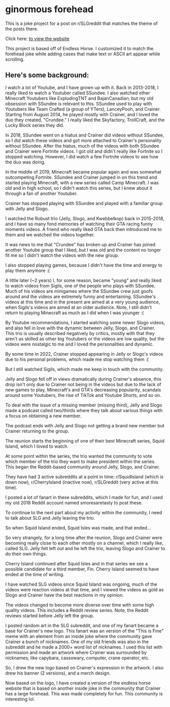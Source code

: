 # ginormous forehead

This is a joke project for a post on r/SLGreddit that matches the theme of the posts there.

Click here: [to view the website](https://incodi.github.io/ginormous-forehead/)

This project is based off of Endless Horse.
I customized it to match the forehead joke while adding cases that make text or ASCII art appear while scrolling.

## Here's some background:

I watch a lot of Youtube, and I have grown up with it. 
Back in 2013-2018, I really liked to watch a Youtuber called SSundee.
I also watched other Minecraft Youtubers like ExplodingTNT and BajanCanadian, but my old obsession with SSundee is relevant to this.
SSundee used to play with Youtubers like Team Crafted (a group of YTers), LanceyPooh, and Crainer.
Starting from August 2014, he played mostly with Crainer, and I loved the duo they created, "Crundee."
I really liked the Skyfactory, TrollCraft, and the Lucky Block series they did.

In 2018, SSundee went on a hiatus and Crainer did videos without SSundee, so I did watch these videos and got more attached to Crainer's personality without SSundee.
After the hiatus, much of the videos with both SSundee and Crainer were Fortnite videos.
I got old and didn't really like Fortnite so I stopped watching. 
However, I did watch a few Fortnite videos to see how the duo was doing. 

In the middle of 2019, Minecraft became popular again and was somewhat outcompeting Fortnite.
SSundee and Crainer jumped in on this trend and started playing Minecraft, with a new series called Camp Minecraft.
I was old and in high school, so I didn't watch this series, but I knew about it through a fan of another Youtuber.

Crainer has stopped playing with SSundee and played with a familiar group with Jelly and Slogo.

I watched the Robust trio (Jelly, Slogo, and Kwebbelkop) back in 2015-2018, and I have so many fond memories of watching their GTA racing funny moments videos. A friend who really liked GTA back then introduced me to them and we watched the videos together.

It was news to me that "Crundee" has broken up and Crainer has joined another Youtube group that I liked, but I was old and the content no longer fit me so I didn't watch the videos with the new group. 

I also stopped playing games, because I didn't have the time and energy to play them anymore :(

A little later (~2 years) I, for some reason, became "young" and really liked to watch videos from Sigils, one of the people who plays with SSundee. Much of his videos are minigames where the SSundee crew just goofs around and the videos are extremely funny and entertaining. SSundee's videos at this time and in the present are aimed at a very young audience, when Sigils's videos are aimed at an older audience. Note, I still didn't return to playing Minecraft as much as I did when I was younger :(

By Youtube recommendations, I started watching some newer Slogo videos, and also fell in love with the dynamic between Jelly, Slogo, and Crainer. This trio is usually described negatively by critics, mostly with that they aren't as skilled as other big Youtubers or the videos are low quality, but the videos were nostalgic to me and I loved the personalities and dynamic. 

By some time in 2022, Crainer stopped appearing in Jelly or Slogo's videos due to his personal problems, which made me stop watching them :(

But I still watched Sigils, which made me keep in touch with the community.

Jelly and Slogo fell off in views dramatically during Crainer's absence, this drop isn't only due to Crainer not being in the videos but due to the lack of new games to play, Minecraft's and GTA's decreasing popularity, scandals around some Youtubers, the rise of TikTok and Youtube Shorts, and so on. 

To deal with the issue of a missing member (missing third), Jelly and Slogo made a podcast called two/thirds where they talk about various things with a focus on obtaining a new member. 

The podcast ends with Jelly and Slogo not getting a brand new member but Crainer returning to the group.

The reunion starts the beginning of one of their best Minecraft series, Squid Island, which I loved to watch.

At some point within the series, the trio wanted the community to vote which member of the trio they want to make president within the series. This began the Reddit-based community around Jelly, Slogo, and Crainer.

They have had 3 active subreddits at a point in time: r/SquidIsland (which is down now), r/CherryIsland (inactive now), r/SLGreddit (very active at this time).

I posted a lot of fanart in these subreddits, which I made for fun, and I used my old 2018 Reddit account named smoresaretasty to post these.

To continue to the next part about my activity within the community, I need to talk about SLG and Jelly leaving the trio.

So when Squid Island ended, Squid Isles was made, and that ended...

So very strangely, for a long time after the reunion, Slogo and Crainer were becoming really close to each other mostly on a channel, which I really like, called SLG. Jelly felt left out and he left the trio, leaving Slogo and Crainer to do their own things. 

Cherry Island continued after Squid Isles and in that series we see a possible candidate for a third member, Fin.
Cherry Island seemed to have ended at the time of writing.

I have watched SLG videos since Squid Island was ongoing, much of the videos were reaction videos at that time, and I viewed the videos as gold as Slogo and Crainer have the best reactions in my opinion.

The videos changed to become more diverse over time with some high quality videos. This includes a Reddit review series. Note, the Reddit reviews started before Jelly left the group.

I posted random art in the SLG subreddit, and one of my fanart became a base for Crainer's new logo.
This fanart was an version of the "This is Fine" meme with an element from an inside joke where the community gave Crainer a bunch of nicknames. One of my old friends was also in the subreddit and he made a 2000+ word list of nicknames. I used this list with permission and made an artwork where Crainer was surrounded by nicknames, like capybara, cassowary, computer, crane operator, etc.

So, I drew the new logo based on Crainer's expression in the artwork. 
I also drew his banner (2 versions), and a merch design. 

Now based on the logo, I have created a version of the endless horse website that is based on another inside joke in the community that Crainer has a large forehead. This was made completely for fun. This community is interesting lol.

